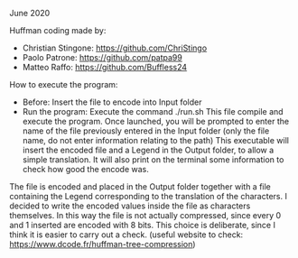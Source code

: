 June 2020

Huffman coding made by:
- Christian Stingone: https://github.com/ChriStingo
- Paolo Patrone: https://github.com/patpa99
- Matteo Raffo: https://github.com/Buffless24

How to execute the program:
- Before:
	Insert the file to encode into Input folder
- Run the program:
	Execute the command ./run.sh
	This file compile and execute the program.
	Once launched, you will be prompted to enter the name of the file previously entered in the Input folder (only the file name, do not enter information relating to the path)
This executable will insert the encoded file and a Legend in the Output folder, to allow a simple translation. It will also print on the terminal some information to check how good the encode was.

The file is encoded and placed in the Output folder together with a file containing the Legend corresponding to the translation of the characters.
I decided to write the encoded values ​​inside the file as characters themselves.
In this way the file is not actually compressed, since every 0 and 1 inserted are encoded with 8 bits.
This choice is deliberate, since I think it is easier to carry out a check. (useful website to check: https://www.dcode.fr/huffman-tree-compression)